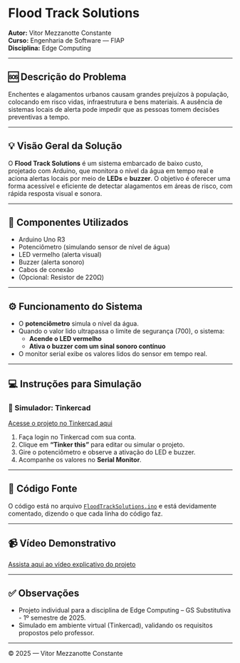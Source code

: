 # Flood Track Solutions

**Autor:** Vitor Mezzanotte Constante  
**Curso:** Engenharia de Software — FIAP  
**Disciplina:** Edge Computing  

---

## 🆘 Descrição do Problema

Enchentes e alagamentos urbanos causam grandes prejuízos à população, colocando em risco vidas, infraestrutura e bens materiais. A ausência de sistemas locais de alerta pode impedir que as pessoas tomem decisões preventivas a tempo.

---

## 💡 Visão Geral da Solução

O **Flood Track Solutions** é um sistema embarcado de baixo custo, projetado com Arduino, que monitora o nível da água em tempo real e aciona alertas locais por meio de **LEDs** e **buzzer**. O objetivo é oferecer uma forma acessível e eficiente de detectar alagamentos em áreas de risco, com rápida resposta visual e sonora.

---

## 🔧 Componentes Utilizados

- Arduino Uno R3  
- Potenciômetro (simulando sensor de nível de água)  
- LED vermelho (alerta visual)  
- Buzzer (alerta sonoro)  
- Cabos de conexão  
- (Opcional: Resistor de 220Ω)

---

## ⚙️ Funcionamento do Sistema

- O **potenciômetro** simula o nível da água.  
- Quando o valor lido ultrapassa o limite de segurança (700), o sistema:
  - **Acende o LED vermelho**
  - **Ativa o buzzer com um sinal sonoro contínuo**
- O monitor serial exibe os valores lidos do sensor em tempo real.

---

## 💻 Instruções para Simulação

### 🔗 Simulador: Tinkercad  
[Acesse o projeto no Tinkercad aqui](https://www.tinkercad.com/things/ikBlqP1smBC-sub-gsedge?sharecode=fpORihQ_m0qnQozSIIkL1NBVs8tho7EKTAQeuEwZtbk)

1. Faça login no Tinkercad com sua conta.  
2. Clique em **“Tinker this”** para editar ou simular o projeto.  
3. Gire o potenciômetro e observe a ativação do LED e buzzer.  
4. Acompanhe os valores no **Serial Monitor**.

---

## 🧪 Código Fonte

O código está no arquivo [`FloodTrackSolutions.ino`](./FloodTrackSolutions.ino) e está devidamente comentado, dizendo o que cada linha do código faz.

---

## 📹 Vídeo Demonstrativo

[Assista aqui ao vídeo explicativo do projeto](https://www.youtube.com/watch?v=qsjR3kgowxs)

---

## ✅ Observações

- Projeto individual para a disciplina de Edge Computing – GS Substitutiva - 1º semestre de 2025.  
- Simulado em ambiente virtual (Tinkercad), validando os requisitos propostos pelo professor.

---

© 2025 — Vitor Mezzanotte Constante
